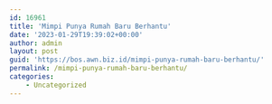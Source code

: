 ```yaml
---
id: 16961
title: 'Mimpi Punya Rumah Baru Berhantu'
date: '2023-01-29T19:39:02+00:00'
author: admin
layout: post
guid: 'https://bos.awn.biz.id/mimpi-punya-rumah-baru-berhantu/'
permalink: /mimpi-punya-rumah-baru-berhantu/
categories:
    - Uncategorized
---
```


